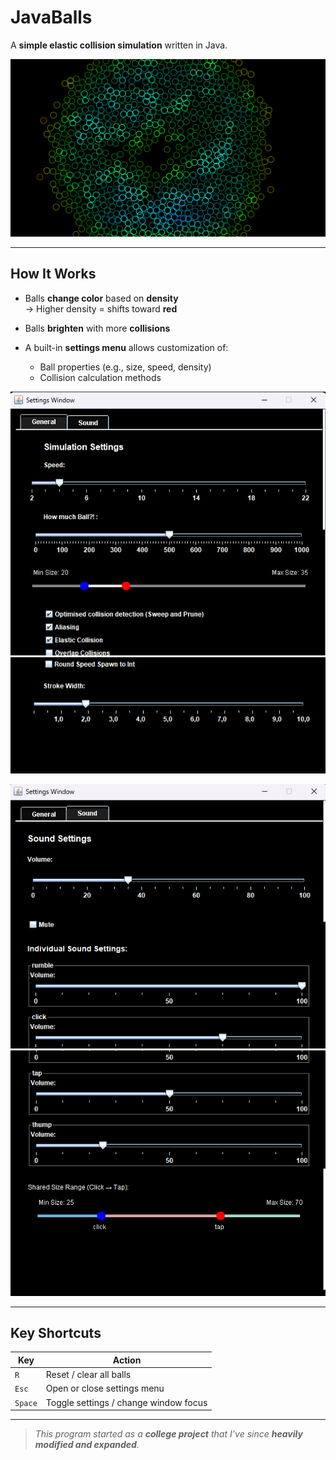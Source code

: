 # JavaBalls

A **simple elastic collision simulation** written in Java.

<p align="center">
  <img src="images/main_balls_crop.png" alt="Elastic collision balls preview" />
</p>

---

## How It Works

- Balls **change color** based on **density**  
  → Higher density = shifts toward **red**
  
- Balls **brighten** with more **collisions**

- A built-in **settings menu** allows customization of:
  - Ball properties (e.g., size, speed, density)
  - Collision calculation methods

<p align="center">
  <img src="images/newsettings1.png" alt="Settings 1" /><br>
  <img src="images/newsettings2.png" alt="Settings 2" />
</p>

<p align="center">
  <img src="images/newsettings3.png" alt="Settings 3" /><br>
  <img src="images/newsettings4.png" alt="Settings 4" />
</p>

---

## Key Shortcuts

| Key        | Action                              |
|------------|-------------------------------------|
| `R`        | Reset / clear all balls             |
| `Esc`      | Open or close settings menu         |
| `Space`    | Toggle settings / change window focus |

---

> *This program started as a **college project** that I’ve since **heavily modified and expanded**.*

